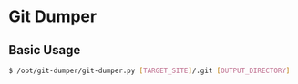 # Git Dumper

## Basic Usage

```bash
$ /opt/git-dumper/git-dumper.py [TARGET_SITE]/.git [OUTPUT_DIRECTORY]
```